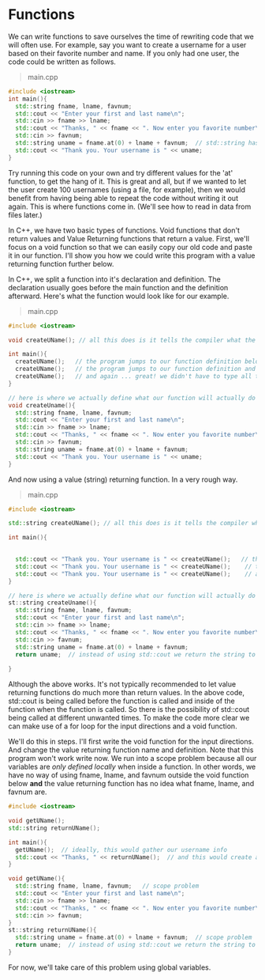 # Functions

We can write functions to save ourselves the time of rewriting code that we will often use. 
For example, say you want to create a username for a user based on their favorite number and name. 
If you only had one user, the code could be written as follows. 

> main.cpp

```cpp
#include <iostream>
int main(){
  std::string fname, lname, favnum;
  std::cout << "Enter your first and last name\n";
  std::cin >> fname >> lname;
  std::cout << "Thanks, " << fname << ". Now enter you favorite number\n";
  std::cin >> favnum;
  std::string uname = fname.at(0) + lname + favnum;  // std::string has an .at() function that lets us access the nth character of the string, by entering n-1.
  std::cout << "Thank you. Your username is " << uname;
}
```

Try running this code on your own and try different values for the 'at' function, to get the hang of it. 
This is great and all, but if we wanted to let the user create 100 usernames (using a file, for example), then we would benefit from having being able to repeat the code without writing it out again.
This is where functions come in. (We'll see how to read in data from files later.)

In C++, we have two basic types of functions. Void functions that don't return values and Value Returning functions that return a value. First, we'll focus on a void function so that we can easily copy our old code and paste it in our function. I'll show you how we could write this program with a value returning function further below.

In C++, we split a function into it's declaration and definition. The declaration usually goes before the main function and the definition afterward. Here's what the function would look like for our example. 

> main.cpp

```cpp
#include <iostream>

void createUName(); // all this does is it tells the compiler what the function's return type is (void) and its parameters (none)

int main(){
  createUName();   // the program jumps to our function definition below and runs that code once
  createUName();   // the program jumps to our function definition and runs that code again
  createUName();   // and again ... great! we didn't have to type all that code out again 
}

// here is where we actually define what our function will actually do everytime it's called
void createUname(){
  std::string fname, lname, favnum;
  std::cout << "Enter your first and last name\n";
  std::cin >> fname >> lname;
  std::cout << "Thanks, " << fname << ". Now enter you favorite number\n";
  std::cin >> favnum;
  std::string uname = fname.at(0) + lname + favnum;
  std::cout << "Thank you. Your username is " << uname;
}
```

And now using a value (string) returning function. In a very rough way.

> main.cpp

```cpp
#include <iostream>

std::string createUName(); // all this does is it tells the compiler what the functions return type is (void) and its parameters (none)

int main(){

  
  std::cout << "Thank you. Your username is " << createUName();   // the program jumps to our function definition and runs that code once
  std::cout << "Thank you. Your username is " << createUName();    // the program jumps to our function definition and runs that code again
  std::cout << "Thank you. Your username is " << createUName();    // and again ... great! we didn't have to type all that code out again 
}

// here is where we actually define what our function will actually do everytime it's called
st::string createUname(){
  std::string fname, lname, favnum;
  std::cout << "Enter your first and last name\n";
  std::cin >> fname >> lname;
  std::cout << "Thanks, " << fname << ". Now enter you favorite number\n";
  std::cin >> favnum;
  std::string uname = fname.at(0) + lname + favnum;
  return uname;  // instead of using std::cout we return the string to the main program
  
}
```
Although the above works. It's not typically recommended to let value returning functions do much more than return values. In the above code, std::cout is being called before the function is called and inside of the function when the function is called. So there is the possibility of std::cout being called at different unwanted times. 
To make the code more clear we can make use of a for loop for the input directions and a void function. 

We'll do this in steps. I'll first write the void function for the input directions. And change the value returning function name and definition. Note that this program won't work write now. 
We run into a scope problem because all our variables are *only defined locally* when inside a function. 
In other words, we have no way of using fname, lname, and favnum outside the void function below **and** the value returning function has no idea what fname, lname, and favnum are.

```cpp
#include <iostream>

void getUName();
std::string returnUName(); 

int main(){
  getUName();  // ideally, this would gather our username info
  std::cout << "Thanks, " << returnUName();  // and this would create and return the uname for use in a message
}

void getUName(){
  std::string fname, lname, favnum;   // scope problem
  std::cout << "Enter your first and last name\n";
  std::cin >> fname >> lname;
  std::cout << "Thanks, " << fname << ". Now enter you favorite number\n";
  std::cin >> favnum;
}
st::string returnUName(){
  std::string uname = fname.at(0) + lname + favnum;  // scope problem
  return uname;  // instead of using std::cout we return the string to the main program
}
```

For now, we'll take care of this problem using global variables. 
